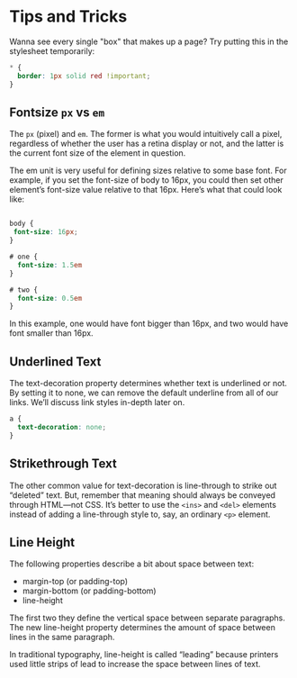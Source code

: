 # Tips and Tricks

Wanna see every single "box" that makes up a page?
Try putting this in the stylesheet temporarily:

```css
* {
  border: 1px solid red !important;
}
```

## Fontsize `px` vs `em`

The `px` (pixel) and `em`. The former is what you would intuitively call a
pixel, regardless of whether the user has a retina display or not, and the
latter is the current font size of the element in question.

The em unit is very useful for defining sizes relative to some base font.
For example, if you set the font-size of body to 16px, you could then set other
element’s font-size value relative to that 16px. Here’s what that could look like:

```css

body {
 font-size: 16px;
}

# one {
  font-size: 1.5em
}

# two {
  font-size: 0.5em
}
```

In this example, one would have font bigger than 16px, and two would have font
smaller than 16px.

## Underlined Text

The text-decoration property determines whether text is underlined or not. By
setting it to none, we can remove the default underline from all of our links.
We’ll discuss link styles in-depth later on.

```css
a {
  text-decoration: none;
}
```

## Strikethrough Text

The other common value for text-decoration is line-through to strike out “deleted”
text. But, remember that meaning should always be conveyed through HTML—not CSS.
It’s better to use the `<ins>` and `<del>` elements instead of adding a line-through
style to, say, an ordinary `<p>` element.

## Line Height

The following properties describe a bit about space between text:

- margin-top (or padding-top)
- margin-bottom (or padding-bottom)
- line-height

The first two they define the vertical space between separate paragraphs. The
new line-height property determines the amount of space between lines in the
same paragraph.

In traditional typography, line-height is called “leading” because printers
used little strips of lead to increase the space between lines of text.
